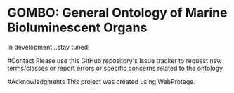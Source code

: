 # GOMBO: General Ontology of Marine Bioluminescent Organs

In development...stay tuned!


#Contact
Please use this GitHub repository's Issue tracker to request new terms/classes or report errors or specific concerns related to the ontology.

#Acknowledgments
This project was created using WebProtege.
